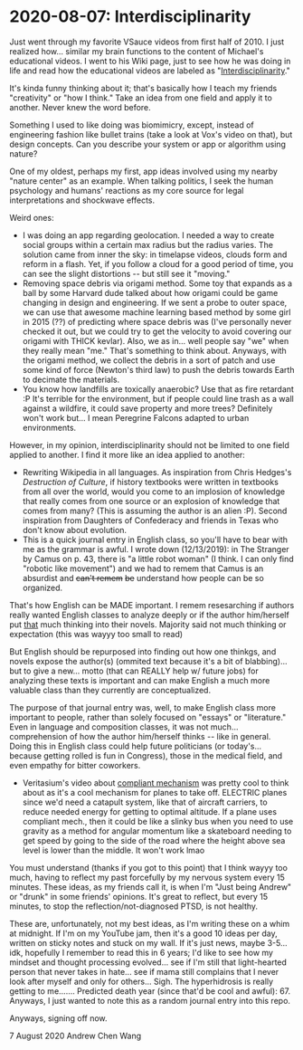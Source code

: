 # 2020-08-07: Interdisciplinarity

Just went through my favorite VSauce videos from first half of 2010.
I just realized how... similar my brain functions to the content
of Michael's educational videos. I went to his Wiki page, just to
see how he was doing in life and read how the educational videos
are labeled as "[Interdisciplinarity](https://en.wikipedia.org/wiki/Interdisciplinarity)."

It's kinda funny thinking about it; that's basically how I teach my
friends "creativity" or "how I think." Take an idea from
one field and apply it to another. Never knew the word before.

Something I used to like doing was biomimicry, except, instead
of engineering fashion like bullet trains (take a look at Vox's
video on that), but design concepts. Can you describe your system
or app or algorithm using nature?

One of my oldest, perhaps my first, app ideas involved using my
nearby "nature center" as an example. When talking politics, I
seek the human psychology and humans' reactions as my core
source for legal interpretations and shockwave effects.

Weird ones:

- I was doing an app regarding geolocation. I needed a way to create
social groups within a certain max radius but the radius varies. The
solution came from inner the sky: in timelapse videos, clouds form
and reform in a flash. Yet, if you follow a cloud for a good period
of time, you can see the slight distortions -- but still see it "moving."
- Removing space debris via origami method. Some toy that expands as a
ball by some Harvard dude talked about how origami could be game changing
in design and engineering. If we sent a probe to outer space, we can
use that awesome machine learning based method by some girl in 2015 (??)
of predicting where space debris was (I've personally never checked it
out, but we could try to get the velocity to avoid covering our origami
with THICK kevlar). Also, we as in... well people say "we" when they really
mean "me." That's something to think about. Anyways, with the origami method,
we collect the debris in a sort of patch and use some kind of force (Newton's
third law) to push the debris towards Earth to decimate the materials.
- You know how landfills are toxically anaerobic? Use that as fire
retardant :P It's terrible for the environment, but if people could line
trash as a wall against a wildfire, it could save property and more trees?
Definitely won't work but... I mean Peregrine Falcons adapted to urban
environments.

However, in my opinion, interdisciplinarity should not be limited
to one field applied to another. I find it more like an idea applied
to another:

- Rewriting Wikipedia in all languages. As inspiration from Chris Hedges's
*Destruction of Culture*, if history textbooks were written in textbooks
from all over the world, would you come to an implosion of knowledge that
really comes from one source or an explosion of knowledge that comes from
many? (This is assuming the author is an alien :P). Second inspiration
from Daughters of Confederacy and friends in Texas who don't know about
evolution.
- This is a quick journal entry in English class, so you'll have to bear with
me as the grammar is awful. I wrote down (12/13/2019): in The Stranger by Camus
on p. 43, there is "a little robot woman" (I think. I can only find "robotic
like movement") and we had to remem that Camus is an absurdist and
~~can't remem~~ ~~be~~ understand how people can be so organized.

That's how English can be MADE important. I remem resesarching if authors
really wanted English classes to analyze deeply or if the author
him/herself put <ins>that</ins> much thinking into their novels.
Majority said not much thinking or expectation (this was wayyy too small to read)

But English should be repurposed into finding out how one thinkgs, and novels
expose the author(s) (ommited text because it's a bit of blabbing)... but to give a
new... motto (that can REALLY help w/ future jobs) for analyzing these texts
is important and can make English a much more valuable class than they currently
are conceptualized.

The purpose of that journal entry was, well, to make English class more important
to people, rather than solely focused on "essays" or "literature." Even in
language and composition classes, it was not much... comprehension of how the
author him/herself thinks -- like in general. Doing this in English class could
help future politicians (or today's... because getting rolled is fun in Congress),
those in the medical field, and even empathy for bitter coworkers.
- Veritasium's video about [compliant mechanism](https://www.youtube.com/watch?v=97t7Xj_iBv0&vl=en)
was pretty cool to think about as it's a cool mechanism for planes to take off.
ELECTRIC planes since we'd need a catapult system, like that of aircraft carriers,
to reduce needed energy for getting to optimal altitude. If a plane uses compliant mech.,
then it could be like a slinky bus when you need to use gravity as a method for angular 
momentum like a skateboard needing  to get speed by going to the side of the road where 
the height above sea level is lower than the middle. It won't work lmao

You must understand (thanks if you got to this point) that I think wayyy too much,
having to reflect my past forcefully by my nervous system every 15 minutes. These
ideas, as my friends call it, is when I'm "Just being Andrew" or "drunk" in some
friends' opinions. It's great to reflect, but every 15 minutes, to stop the 
reflection/not-diagnosed PTSD, is not healthy.

These are, unfortunately, not my best ideas, as I'm writing these
on a whim at midnight. If I'm on my YouTube jam, then it's a good
10 ideas per day, written on sticky notes and stuck on my wall.
If it's just news, maybe 3-5... idk, hopefully I remember to read
this in 6 years; I'd like to see how my mindset and thought
processing evolved... see if I'm still that light-hearted person
that never takes in hate... see if mama still complains that
I never look after myself and only for others... Sigh.
The hyperhidrosis is really getting to me.......
Predicted death year (since that'd be cool and awful): 67. Anyways,
I just wanted to note this as a random journal entry into this repo.

Anyways, signing off now.

7 August 2020
Andrew Chen Wang
